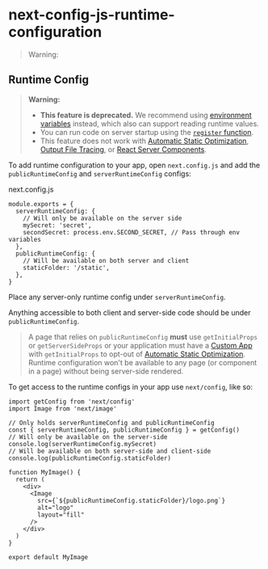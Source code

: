 # next-config-js-runtime-configuration

> Warning:



## Runtime Config

> **Warning:**
> 
> *   **This feature is deprecated.** We recommend using [environment variables](/docs/pages/guides/environment-variables) instead, which also can support reading runtime values.
> *   You can run code on server startup using the [`register` function](/docs/app/guides/instrumentation).
> *   This feature does not work with [Automatic Static Optimization](/docs/pages/building-your-application/rendering/automatic-static-optimization), [Output File Tracing](about:/docs/pages/api-reference/config/next-config-js/output#automatically-copying-traced-files), or [React Server Components](/docs/app/getting-started/server-and-client-components).

To add runtime configuration to your app, open `next.config.js` and add the `publicRuntimeConfig` and `serverRuntimeConfig` configs:

next.config.js

    module.exports = {
      serverRuntimeConfig: {
        // Will only be available on the server side
        mySecret: 'secret',
        secondSecret: process.env.SECOND_SECRET, // Pass through env variables
      },
      publicRuntimeConfig: {
        // Will be available on both server and client
        staticFolder: '/static',
      },
    }

Place any server-only runtime config under `serverRuntimeConfig`.

Anything accessible to both client and server-side code should be under `publicRuntimeConfig`.

> A page that relies on `publicRuntimeConfig` **must** use `getInitialProps` or `getServerSideProps` or your application must have a [Custom App](/docs/pages/building-your-application/routing/custom-app) with `getInitialProps` to opt-out of [Automatic Static Optimization](/docs/pages/building-your-application/rendering/automatic-static-optimization). Runtime configuration won't be available to any page (or component in a page) without being server-side rendered.

To get access to the runtime configs in your app use `next/config`, like so:

    import getConfig from 'next/config'
    import Image from 'next/image'
     
    // Only holds serverRuntimeConfig and publicRuntimeConfig
    const { serverRuntimeConfig, publicRuntimeConfig } = getConfig()
    // Will only be available on the server-side
    console.log(serverRuntimeConfig.mySecret)
    // Will be available on both server-side and client-side
    console.log(publicRuntimeConfig.staticFolder)
     
    function MyImage() {
      return (
        <div>
          <Image
            src={`${publicRuntimeConfig.staticFolder}/logo.png`}
            alt="logo"
            layout="fill"
          />
        </div>
      )
    }
     
    export default MyImage
